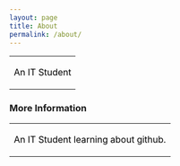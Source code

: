 ```yaml
---
layout: page
title: About
permalink: /about/
---
```

<table style="width: 100%;">
<tr>
<td><p style="color:black;">An IT Student</p></td>
</tr>
</table>

<h3>More Information</h3>

<table style="width: 100%;">
<tr>
<td><p style="color:black;">An IT Student learning about github.</p></td>
</tr>
</table>
<br />

